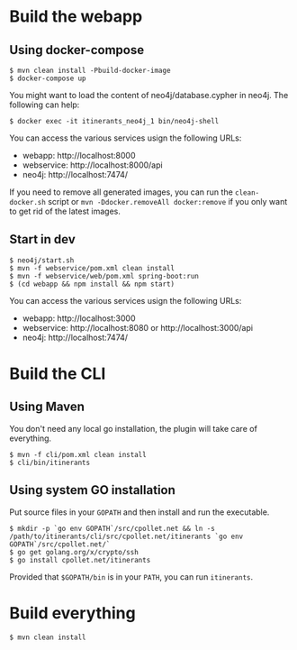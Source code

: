 # Build the webapp
## Using docker-compose
```
$ mvn clean install -Pbuild-docker-image
$ docker-compose up
```

You might want to load the content of neo4j/database.cypher in neo4j. The following can help:

```
$ docker exec -it itinerants_neo4j_1 bin/neo4j-shell
```

You can access the various services usign the following URLs:

 * webapp: http://localhost:8000
 * webservice: http://localhost:8000/api
 * neo4j: http://localhost:7474/

If you need to remove all generated images, you can run the `clean-docker.sh` script or
`mvn -Ddocker.removeAll docker:remove` if you only want to get rid of the latest images.

## Start in dev
```
$ neo4j/start.sh
$ mvn -f webservice/pom.xml clean install
$ mvn -f webservice/web/pom.xml spring-boot:run
$ (cd webapp && npm install && npm start)
```

You can access the various services usign the following URLs:

 * webapp: http://localhost:3000
 * webservice: http://localhost:8080 or http://localhost:3000/api
 * neo4j: http://localhost:7474/

# Build the CLI
## Using Maven
You don't need any local go installation, the plugin will take care of everything.
```
$ mvn -f cli/pom.xml clean install
$ cli/bin/itinerants
```

## Using system GO installation
Put source files in your `GOPATH` and then install and run the executable.
```
$ mkdir -p `go env GOPATH`/src/cpollet.net && ln -s /path/to/itinerants/cli/src/cpollet.net/itinerants `go env GOPATH`/src/cpollet.net/`
$ go get golang.org/x/crypto/ssh
$ go install cpollet.net/itinerants
```

Provided that `$GOPATH/bin` is in your `PATH`, you can run `itinerants`.

# Build everything
```
$ mvn clean install
```
